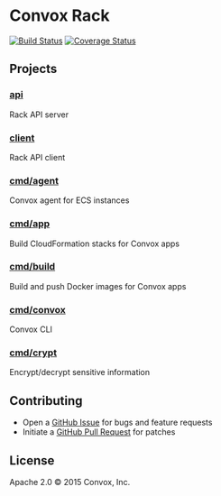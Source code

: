 # Convox Rack

[![Build Status](https://travis-ci.org/convox/rack.svg?branch=master)](https://travis-ci.org/convox/rack)
[![Coverage Status](https://coveralls.io/repos/convox/rack/badge.svg?branch=master&service=github)](https://coveralls.io/github/convox/rack?branch=master)

## Projects

### [api](https://github.com/convox/rack/tree/master/api)

Rack API server

### [client](https://github.com/convox/rack/tree/master/client)

Rack API client

### [cmd/agent](https://github.com/convox/rack/tree/master/cmd/agent)

Convox agent for ECS instances

### [cmd/app](https://github.com/convox/rack/tree/master/cmd/app)

Build CloudFormation stacks for Convox apps

### [cmd/build](https://github.com/convox/rack/tree/master/cmd/build)

Build and push Docker images for Convox apps

### [cmd/convox](https://github.com/convox/rack/tree/master/cmd/convox)

Convox CLI

### [cmd/crypt](https://github.com/crypt/rack/tree/master/cmd/crypt)

Encrypt/decrypt sensitive information

## Contributing

* Open a [GitHub Issue](https://github.com/convox/rack/issues/new) for bugs and feature requests
* Initiate a [GitHub Pull Request](https://help.github.com/articles/using-pull-requests/) for patches

## License

Apache 2.0 &copy; 2015 Convox, Inc.

